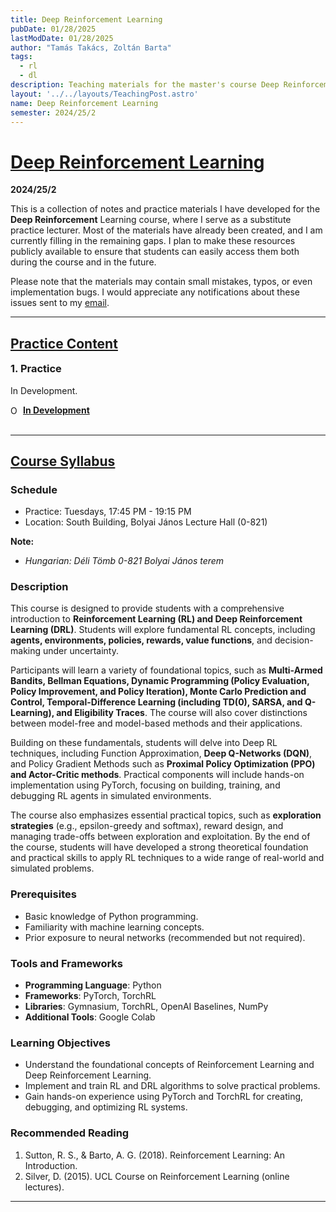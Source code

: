 ```yaml
---
title: Deep Reinforcement Learning
pubDate: 01/28/2025
lastModDate: 01/28/2025
author: "Tamás Takács, Zoltán Barta"
tags:
  - rl
  - dl
description: Teaching materials for the master's course Deep Reinforcement Learning (IPM-22fmiDRLEG), taught by myself, my PhD colleague Zoltán Barta and Dr. Balázs Nagy at Eötvös Loránd University.
layout: '../../layouts/TeachingPost.astro'
name: Deep Reinforcement Learning
semester: 2024/25/2
---
```


# <u>Deep Reinforcement Learning</u>

**2024/25/2**

This is a collection of notes and practice materials I have developed for the **Deep Reinforcement** Learning course, where I serve as a substitute practice lecturer. Most of the materials have already been created, and I am currently filling in the remaining gaps. I plan to make these resources publicly available to ensure that students can easily access them both during the course and in the future.

Please note that the materials may contain small mistakes, typos, or even implementation bugs. I would appreciate any notifications about these issues sent to my [email](mailto:tamastheactual%40inf.elte.hu?subject=Issues%20with%20course%20material%20DND).

<hr class="border-1 border-t border-tcotta dark:border-dark-tcotta my-0" />

## <u> Practice Content </u>

<div class="grid grid-cols-1 md:grid-cols-1 lg:grid-cols-1 gap-4">
  <div class="hidden">
  <div class="p-4 border rounded-lg shadow-md hover:shadow-lg bg-bgcolor dark:bg-dark-bgcolor dark:hover:shadow-lg">
    <h3 class="font-bold text-xl mb-1" style="margin-top: 0;">1. Practice</h3>
    <p class="text-textcolor text-sm mb-3 dark:text-dark-textcolor">In Development.</p>
    <div class="flex flex-wrap gap-3">
      <a href="" 
          target="_blank" 
          class="hover:text-tcotta hover:underline dark:hover:text-dark-tcotta rounded-lg border p-2 shadow hover:bg-navbg dark:hover:bg-dark-navbg" 
          style="display: inline-flex; align-items: center; margin-right: 5px;">
          <img src="/assets/teaching/drl24252/colab-color.png" alt="Open PowerPoint" style="width: 15px; height: auto; margin-right: 5px;" />
          <strong>In Development</strong>
      </a>
    </div>
  </div>
</div>
</div>
<br>
<hr class="border-1 border-t border-tcotta dark:border-dark-tcotta my-0" />

## <u> Course Syllabus </u>

### Schedule

- Practice: Tuesdays, 17:45 PM - 19:15 PM
- Location: South Building, Bolyai János Lecture Hall (0-821)

**Note:**
- *Hungarian: Déli Tömb 0-821 Bolyai János terem*

### Description


This course is designed to provide students with a comprehensive introduction to **Reinforcement Learning (RL) and Deep Reinforcement Learning (DRL)**. Students will explore fundamental RL concepts, including **agents, environments, policies, rewards, value functions**, and decision-making under uncertainty.

Participants will learn a variety of foundational topics, such as **Multi-Armed Bandits, Bellman Equations, Dynamic Programming (Policy Evaluation, Policy Improvement, and Policy Iteration), Monte Carlo Prediction and Control, Temporal-Difference Learning (including TD(0), SARSA, and Q-Learning), and Eligibility Traces**. The course will also cover distinctions between model-free and model-based methods and their applications.

Building on these fundamentals, students will delve into Deep RL techniques, including Function Approximation, **Deep Q-Networks (DQN)**, and Policy Gradient Methods such as **Proximal Policy Optimization (PPO) and Actor-Critic methods**. Practical components will include hands-on implementation using PyTorch, focusing on building, training, and debugging RL agents in simulated environments.

The course also emphasizes essential practical topics, such as **exploration strategies** (e.g., epsilon-greedy and softmax), reward design, and managing trade-offs between exploration and exploitation. By the end of the course, students will have developed a strong theoretical foundation and practical skills to apply RL techniques to a wide range of real-world and simulated problems.

### Prerequisites

- Basic knowledge of Python programming.
- Familiarity with machine learning concepts.
- Prior exposure to neural networks (recommended but not required).

### Tools and Frameworks
- **Programming Language**: Python
- **Frameworks**: PyTorch, TorchRL
- **Libraries**: Gymnasium, TorchRL, OpenAI Baselines, NumPy
- **Additional Tools**: Google Colab

### Learning Objectives

- Understand the foundational concepts of Reinforcement Learning and Deep Reinforcement Learning.
- Implement and train RL and DRL algorithms to solve practical problems.
- Gain hands-on experience using PyTorch and TorchRL for creating, debugging, and optimizing RL systems.

### Recommended Reading

1. Sutton, R. S., & Barto, A. G. (2018). Reinforcement Learning: An Introduction.
2. Silver, D. (2015). UCL Course on Reinforcement Learning (online lectures).

<hr class="border-1 border-t border-tcotta dark:border-dark-tcotta my-0" />